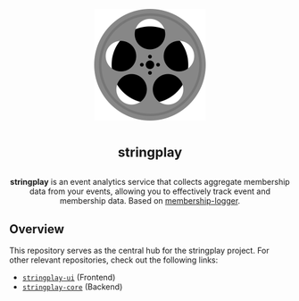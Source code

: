 <p align="center">
<img alt="App logo (film)" width="200" height="200" src="./assets/logo.svg" />
</p>

<h1 align="center">
<sup>stringplay</sup>
</h1>

<p align="center">
<strong>stringplay</strong> is an event analytics service that collects aggregate membership data from your events, allowing you to effectively track event and membership data. Based on <a href="https://github.com/cloudydaiyz/membership-logger">membership-logger</a>.
</p>

## Overview

This repository serves as the central hub for the stringplay project. For other relevant repositories, check out the following links:

- [`stringplay-ui`](https://github.com/cloudydaiyz/stringplay-ui) (Frontend)
- [`stringplay-core`](https://github.com/cloudydaiyz/stringplay-core) (Backend)